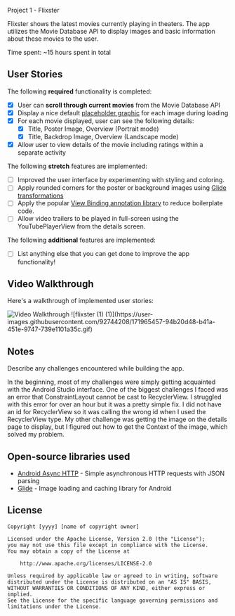  Project 1 - Flixster

Flixster shows the latest movies currently playing in theaters. The app utilizes the Movie Database API to display images and basic information about these movies to the user.

Time spent: ~15 hours spent in total

## User Stories

The following **required** functionality is completed:

* [X] User can **scroll through current movies** from the Movie Database API
* [X] Display a nice default [placeholder graphic](https://guides.codepath.org/android/Displaying-Images-with-the-Glide-Library#advanced-usage) for each image during loading
* [X] For each movie displayed, user can see the following details:
  * [X] Title, Poster Image, Overview (Portrait mode)
  * [X] Title, Backdrop Image, Overview (Landscape mode)
* [X] Allow user to view details of the movie including ratings within a separate activity

The following **stretch** features are implemented:

* [ ] Improved the user interface by experimenting with styling and coloring.
* [ ] Apply rounded corners for the poster or background images using [Glide transformations](https://guides.codepath.org/android/Displaying-Images-with-the-Glide-Library#transformations)
* [ ] Apply the popular [View Binding annotation library](http://guides.codepath.org/android/Reducing-View-Boilerplate-with-ViewBinding) to reduce boilerplate code.
* [ ] Allow video trailers to be played in full-screen using the YouTubePlayerView from the details screen.

The following **additional** features are implemented:

* [ ] List anything else that you can get done to improve the app functionality!

## Video Walkthrough

Here's a walkthrough of implemented user stories:



<img src='http://i.imgur.com/link/to/your/gif/file.gif' title='Video Walkthrough' width='' alt='Video Walkthrough' />
![flixster (1) (1)](https://user-images.githubusercontent.com/92744208/171965457-94b20d48-b41a-451e-9747-739e1101a35c.gif)

## Notes

Describe any challenges encountered while building the app.

In the beginning, most of my challenges were simply getting acquainted with the Android Studio interface.
One of the biggest challenges I faced was an error that ConstraintLayout cannot be cast to RecyclerView.
I struggled with this error for over an hour but it was a pretty simple fix.
I did not have an id for RecyclerView so it was calling the wrong id when I used the RecyclerView type.
My other challenge was getting the image on the details page to display, but I figured out how to get the Context of the image, which solved my problem.

## Open-source libraries used

- [Android Async HTTP](https://github.com/loopj/android-async-http) - Simple asynchronous HTTP requests with JSON parsing
- [Glide](https://github.com/bumptech/glide) - Image loading and caching library for Android

## License

    Copyright [yyyy] [name of copyright owner]

    Licensed under the Apache License, Version 2.0 (the "License");
    you may not use this file except in compliance with the License.
    You may obtain a copy of the License at

        http://www.apache.org/licenses/LICENSE-2.0

    Unless required by applicable law or agreed to in writing, software
    distributed under the License is distributed on an "AS IS" BASIS,
    WITHOUT WARRANTIES OR CONDITIONS OF ANY KIND, either express or implied.
    See the License for the specific language governing permissions and
    limitations under the License.
